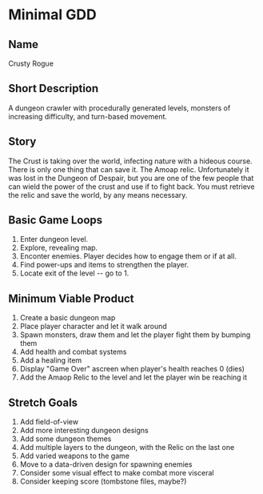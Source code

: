 # Minimal GDD

## Name
Crusty Rogue

## Short Description
A dungeon crawler with procedurally generated levels, monsters of increasing difficulty, and turn-based movement.

## Story
The Crust is taking over the world, infecting nature with a hideous course. There is only one thing that can save it. The Amoap relic. Unfortunately it was lost in the Dungeon of Despair, but you are one of the few people that can wield the power of the crust and use if to fight back. You must retrieve the relic and save the world, by any means necessary.

## Basic Game Loops
1. Enter dungeon level.
2. Explore, revealing map.
3. Enconter enemies. Player decides how to engage them or if at all.
4. Find power-ups and items to strengthen the player.
5. Locate exit of the level -- go to 1.

## Minimum Viable Product
1. Create a basic dungeon map
2. Place player character and let it walk around
3. Spawn monsters, draw them and let the player fight them by bumping them
4. Add health and combat systems
5. Add a healing item
6. Display "Game Over" ascreen when player's health reaches 0 (dies)
7. Add the Amaop Relic to the level and let the player win be reaching it

## Stretch Goals
1. Add field-of-view
2. Add more interesting dungeon designs
3. Add some dungeon themes
4. Add multiple layers to the dungeon, with the Relic on the last one
5. Add varied weapons to the game
6. Move to a data-driven design for spawning enemies
7. Consider some visual effect to make combat more visceral
8. Consider keeping score (tombstone files, maybe?)
